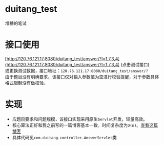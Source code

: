 # duitang_test
堆糖的笔试
# 接口使用
[http://120.76.121.17:8080/duitang_test/answer/?I=1,7,3,4](http://120.76.121.17:8080/duitang_test/answer/?I=1,7,3,4) (点击测试接口)  
或更换测试数据，接口地址：`120.76.121.17:8080/duitang_test/answer/?`  
由于题目没有明确要求，该接口仅对输入参数值为空进行校验提醒，对于参数具体格式限制没有做校验。  
# 实现
- 应题目要求和问题规模，该接口实现采用原生`Servlet`开发，轻量高效。
- 核心算法正好和我之前写的一篇博客基本一致，时间复杂度为`O(n)`。[查看这篇博客](http://blog.csdn.net/xiaotan24/article/details/50786796)
- 具体代码见`com.duitang.controller.AnswerServlet`类

